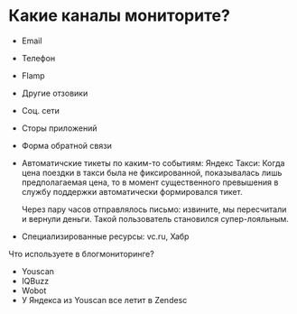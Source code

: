 # Какие каналы мониторите?
- Email
- Телефон
- Flamp
- Другие отзовики
- Соц. сети
- Сторы приложений
- Форма обратной связи
- Автоматичские тикеты по каким-то событиям:
    Яндекс Такси: Когда цена поездки в такси была не фиксированной, показывалась лишь предполагаемая цена, то в момент существенного превышения в службу поддержки автоматически формировался тикет.
    
    Через пару часов отправлялось письмо: извините, мы пересчитали и вернули деньги. Такой пользователь становился супер-лояльным.
- Специализированные ресурсы: vc.ru, Хабр

Что используете в блогмониторинге?
- Youscan
- IQBuzz
- Wobot
- У Яндекса из Youscan все летит в Zendesc